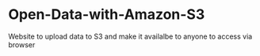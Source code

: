 # Open-Data-with-Amazon-S3
Website to upload data to S3 and make it availalbe to anyone to access via browser
